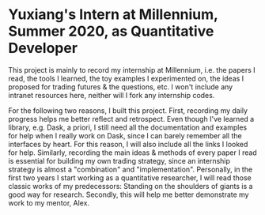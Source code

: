 # Yuxiang's Intern at Millennium, Summer 2020, as Quantitative Developer
This project is mainly to record my internship at Millennium, i.e. the papers I read, the tools I learned, the toy examples I experimented on, the ideas I proposed for trading futures & the questions, etc. I won't include any intranet resources here, neither will I fork any internship codes. 

For the following two reasons, I built this project. First, recording my daily progress helps me better reflect and retrospect. Even though I've learned a library, e.g. Dask, a priori, I still need all the documentation and examples for help when I really work on Dask, since I can barely remember all the interfaces by heart. For this reason, I will also include all the links I looked for help. Similarly, recording the main ideas & methods of every paper I read is essential for building my own trading strategy, since an internship strategy is almost a "combination" and "implementation". Personally, in the first two years I start working as a quantitative researcher, I will read those classic works of my predecessors: Standing on the shoulders of giants is a good way for research. Secondly, this will help me better demonstrate my work to my mentor, Alex.

